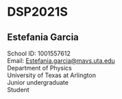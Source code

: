 # DSP2021S #  
## Estefania Garcia ##
School ID: 1001557612  
Email: Estefania.garcia@mavs.uta.edu  
Department of Physics  
University of Texas at Arlington  
Junior undergraduate  
Student  
